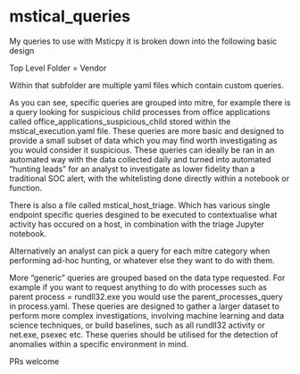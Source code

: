# mstical_queries
My queries to use with Msticpy it is broken down into the following basic design

Top Level Folder = Vendor

Within that subfolder are multiple yaml files which contain custom queries.

As you can see, specific queries are grouped into mitre, for example there is a query looking for suspicious child processes from office applications called office_applications_suspicious_child stored within the mstical_execution.yaml file. These queries are more basic and designed to provide a small subset of data which you may find worth investigating as you would consider it suspicious. These queries can ideally be ran in an automated way with the data collected daily and turned into automated “hunting leads” for an analyst to investigate as lower fidelity than a traditional SOC alert, with the whitelisting done directly within a notebook or function.

There is also a file called mstical_host_triage. Which has various single endpoint specific queries desgined to be executed to contextualise what activity has occured on a host, in combination with the triage Jupyter notebook.

Alternatively an analyst can pick a query for each mitre category when performing ad-hoc hunting, or whatever else they want to do with them.

More “generic” queries are grouped based on the data type requested. For example if you want to request anything to do with processes such as parent process = rundll32.exe you would use the parent_processes_query in process.yaml. These queries are designed to gather a larger dataset to perform more complex investigations, involving machine learning and data science techniques, or build baselines, such as all rundll32 activity or net.exe, psexec etc. These queries should be utilised for the detection of anomalies within a specific environment in mind.


PRs welcome
